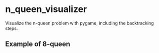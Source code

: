 # n_queen_visualizer

Visualize the n-queen problem with pygame, including the backtracking steps.

## Example of 8-queen
